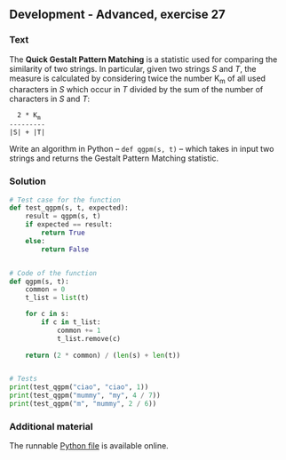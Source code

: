 ## Development - Advanced, exercise 27

### Text
The **Quick Gestalt Pattern Matching** is a statistic used for comparing the similarity of two strings. In particular, given two strings *S* and *T*, the measure is calculated by considering twice the number K<sub>m</sub> of all used characters in *S* which occur in *T* divided by the sum of the number of characters in *S* and *T*: 

<pre>
<code>  2 * K</code><sub><code>m</code></sub>
<code>---------
|S| + |T|</code>
</pre>

Write an algorithm in Python – `def qgpm(s, t)` – which takes in input two strings and returns the Gestalt Pattern Matching statistic.


### Solution
```python
# Test case for the function
def test_qgpm(s, t, expected):
    result = qgpm(s, t)
    if expected == result:
        return True
    else:
        return False


# Code of the function
def qgpm(s, t):
    common = 0
    t_list = list(t)

    for c in s:
        if c in t_list:
            common += 1
            t_list.remove(c)
        
    return (2 * common) / (len(s) + len(t))


# Tests
print(test_qgpm("ciao", "ciao", 1))
print(test_qgpm("mummy", "my", 4 / 7))
print(test_qgpm("m", "mummy", 2 / 6))
``` 

### Additional material
The runnable [Python file](exercise_27.py) is available online.
